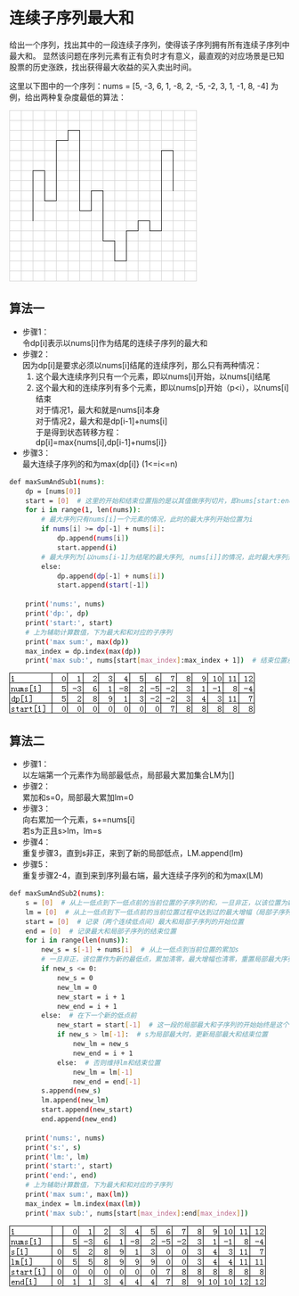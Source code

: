 # 连续子序列最大和

给出一个序列，找出其中的一段连续子序列，使得该子序列拥有所有连续子序列中最大和。
显然该问题在序列元素有正有负时才有意义，最直观的对应场景是已知股票的历史涨跌，找出获得最大收益的买入卖出时间。

这里以下图中的一个序列：nums = [5, -3, 6, 1, -8, 2, -5, -2, 3, 1, -1, 8, -4] 为例，给出两种复杂度最低的算法：

![alt text](https://github.com/meowmiji/subseries-max-sum/blob/master/images/series.png)

## 算法一

- 步骤1：   
令dp[i]表示以nums[i]作为结尾的连续子序列的最大和   
- 步骤2：   
因为dp[i]是要求必须以nums[i]结尾的连续序列，那么只有两种情况：   
	1. 这个最大连续序列只有一个元素，即以nums[i]开始，以nums[i]结尾   
	2. 这个最大和的连续序列有多个元素，即以nums[p]开始（p<i），以nums[i]结束   
对于情况1，最大和就是nums[i]本身   
对于情况2，最大和是dp[i-1]+nums[i]   
于是得到状态转移方程：   
dp[i]=max{nums[i],dp[i-1]+nums[i]}   
- 步骤3：   
最大连续子序列的和为max{dp[i]} (1<=i<=n)
	
```bash
def maxSumAndSub1(nums):
	dp = [nums[0]]
	start = [0]  # 这里的开始和结束位置指的是以其值做序列切片，即nums[start:end]
	for i in range(1, len(nums)):
		# 最大序列只有nums[i]一个元素的情况，此时的最大序列开始位置为i
		if nums[i] >= dp[-1] + nums[i]:
			dp.append(nums[i])
			start.append(i)
		# 最大序列为[以nums[i-1]为结尾的最大序列, nums[i]]的情况，此时最大序列开始位置与上一最大序列开始位置保持不变
		else:
			dp.append(dp[-1] + nums[i])
			start.append(start[-1])

	print('nums:', nums)
	print('dp:', dp)
	print('start:', start)
	# 上为辅助计算数值，下为最大和和对应的子序列
	print('max sum:', max(dp))
	max_index = dp.index(max(dp))
	print('max sub:', nums[start[max_index]:max_index + 1])  # 结束位置永远是i+1，由dp的定义决定
```
   

![alt text](https://github.com/meowmiji/subseries-max-sum/blob/master/images/method_1_illustration.png)

   
   

## 算法二

- 步骤1：   
以左端第一个元素作为局部最低点，局部最大累加集合LM为[]   
- 步骤2：   
累加和s=0，局部最大累加lm=0   
- 步骤3：   
向右累加一个元素，s+=nums[i]   
若s为正且s>lm，lm=s   
- 步骤4：   
重复步骤3，直到s非正，来到了新的局部低点，LM.append(lm)   
- 步骤5：   
重复步骤2-4，直到来到序列最右端，最大连续子序列的和为max(LM)   

```bash
def maxSumAndSub2(nums):
	s = [0]  # 从上一低点到下一低点前的当前位置的子序列的和，一旦非正，以该位置为新的低点，同时s归零
	lm = [0]  # 从上一低点到下一低点前的当前位置过程中达到过的最大增幅（局部子序列和），local maximum
	start = [0]  # 记录（两个连续低点间）最大和局部子序列的开始位置
	end = [0]  # 记录最大和局部子序列的结束位置
	for i in range(len(nums)):
		new_s = s[-1] + nums[i]  # 从上一低点到当前位置的累加s
		# 一旦非正，该位置作为新的最低点，累加清零，最大增幅也清零，重置局部最大序列开始结束位置
		if new_s <= 0:
			new_s = 0
			new_lm = 0
			new_start = i + 1
			new_end = i + 1
		else:  # 在下一个新的低点前
			new_start = start[-1]  # 这一段的局部最大和子序列的开始始终是这个低点
			if new_s > lm[-1]:  # s为局部最大时，更新局部最大和结束位置
				new_lm = new_s
				new_end = i + 1
			else:  # 否则维持lm和结束位置
				new_lm = lm[-1]
				new_end = end[-1]
		s.append(new_s)
		lm.append(new_lm)
		start.append(new_start)
		end.append(new_end)

	print('nums:', nums)
	print('s:', s)
	print('lm:', lm)
	print('start:', start)
	print('end:', end)
	# 上为辅助计算数值，下为最大和和对应的子序列
	print('max sum:', max(lm))
	max_index = lm.index(max(lm))
	print('max sub:', nums[start[max_index]:end[max_index]])
```
   

![alt text](https://github.com/meowmiji/subseries-max-sum/blob/master/images/method_2_illustration.png)
